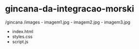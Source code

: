 # gincana-da-integracao-morski

/gincana
  /images
    - imagem1.jpg
    - imagem2.jpg
    - imagem3.jpg
  - index.html
  - styles.css
  - script.js
